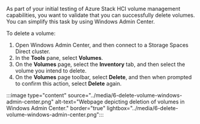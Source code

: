 As part of your initial testing of Azure Stack HCI volume management capabilities, you want to validate that you can successfully delete volumes. You can simplify this task by using Windows Admin Center.

To delete a volume:

1. Open Windows Admin Center, and then connect to a Storage Spaces Direct cluster.
1. In the **Tools** pane, select **Volumes**.
1. On the **Volumes** page, select the **Inventory** tab, and then select the volume you intend to delete.
1. On the **Volumes** page toolbar, select **Delete**, and then when prompted to confirm this action, select **Delete** again.

:::image type="content" source="../media/6-delete-volume-windows-admin-center.png" alt-text="Webpage depicting deletion of volumes in Windows Admin Center." border="true" lightbox="../media/6-delete-volume-windows-admin-center.png":::


